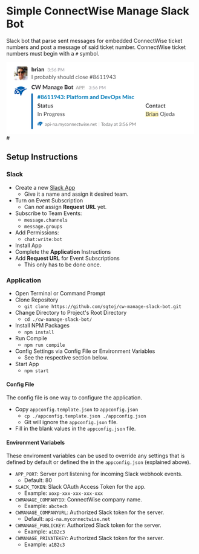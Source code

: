 # Simple ConnectWise Manage Slack Bot

Slack bot that parse sent messages for embedded ConnectWise ticket numbers and post a
message of said ticket number. ConnectWise ticket numbers must begin with a `#` symbol.

![](./resources/example.png)#

## Setup Instructions

### Slack

- Create a new [Slack App](https://api.slack.com/apps)
  - Give it a name and assign it desired team.
- Turn on Event Subscription
  - Can *not* assign **Request URL** yet.
- Subscribe to Team Events:
  - `message.channels`
  - `message.groups`
- Add Permissions:
  - `chat:write:bot`
- Install App
- Complete the **Application** Instructions
- Add **Request URL** for Event Subscriptions
  - This only has to be done once.

### Application

- Open Terminal or Command Prompt
- Clone Repository
  - `git clone https://github.com/sgtoj/cw-manage-slack-bot.git`
- Change Directory to Project's Root Directory
  - `cd ./cw-manage-slack-bot/`
- Install NPM Packages
  - `npm install`
- Run Compile
  - `npm run compile`
- Config Settings via Config File or Environment Variables
  - See the respective section below.
- Start App
  - `npm start`

#### Config File

The config file is one way to configure the application.

- Copy `appconfig.template.json` to `appconfig.json`
  - `cp ./appconfig.template.json ./appconfig.json`
  - Git will ignore the `appconfig.json` file.
- Fill in the blank values in the `appconfig.json` file.

#### Environment Variabels

These enviroment variables can be used to override any settings that is
defined by default or defined the in the `appconfig.json` (explained above).

- `APP_PORT`: Server port listening for incoming Slack webhook events.
  - Default: 80
- `SLACK_TOKEN`: Slack OAuth Access Token for the app.
  - Example: `xoxp-xxx-xxx-xxx-xxx`
- `CWMANAGE_COMPANYID`: ConnectWise company name.
  - Example: `abctech`
- `CWMANAGE_COMPANYURL`: Authorized Slack token for the server.
  - Default: `api-na.myconnectwise.net`
- `CWMANAGE_PUBLICKEY`: Authorized Slack token for the server.
  - Example: `a1B2c3`
- `CWMANAGE_PRIVATEKEY`: Authorized Slack token for the server.
  - Example: `a1B2c3`